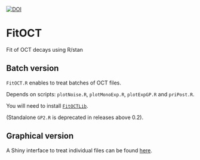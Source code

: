 [![DOI](https://zenodo.org/badge/152424115.svg)](https://zenodo.org/badge/latestdoi/152424115)


# FitOCT

Fit of OCT decays using R/stan

## Batch version

`FitOCT.R` enables to treat batches of OCT files.

Depends on scripts: `plotNoise.R`, `plotMonoExp.R`, `plotExpGP.R` and `priPost.R`.

You will need to install [`FitOCTLib`](https://github.com/ppernot/FitOCTlib).

(Standalone `GP2.R` is deprecated in releases above 0.2).


## Graphical version

A Shiny interface to treat individual files can be found [here](./ShinyInterface).
